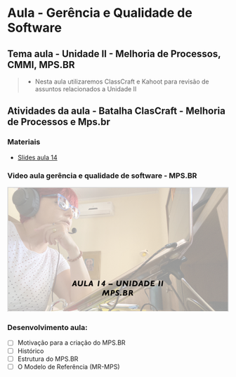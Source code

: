 # Aula - Gerência e Qualidade de Software
## Tema aula - Unidade II - Melhoria de Processos, CMMI, MPS.BR
>  *  Nesta aula utilizaremos ClassCraft e Kahoot para revisão de assuntos relacionados a Unidade II

## Atividades da aula - Batalha ClasCraft - Melhoria de Processos e Mps.br


### Materiais

- [Slides aula 14](aula14_unidadeII_mpsbr.pdf)

### Video aula gerência e qualidade de software -  MPS.BR
[![Aula - MPS BR](capa_aula14.png)](https://youtu.be/8Pekd7bPsi8)


### Desenvolvimento aula: 

- [ ] Motivação para a criação do MPS.BR
- [ ] Histórico
- [ ] Estrutura do MPS.BR
- [ ] O Modelo de Referência (MR-MPS)
